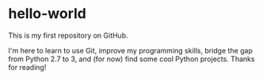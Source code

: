 # hello-world
This is my first repository on GitHub.

I'm here to learn to use Git, improve my programming skills, bridge the gap from Python 2.7 to 3, and (for now) find some cool Python projects. Thanks for reading!
